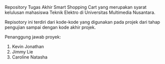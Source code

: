 Repository Tugas Akhir Smart Shopping Cart yang merupakan syarat kelulusan mahasiswa Teknik Elektro di Universitas Multimedia Nusantara.

Repisotory ini terdiri dari kode-kode yang digunakan pada projek dari tahap pengujian sampai dengan kode akhir projek.

Penanggung jawab proyek:
1. Kevin Jonathan <br />
2. Jimmy Lie <br />
3. Caroline Natasha
